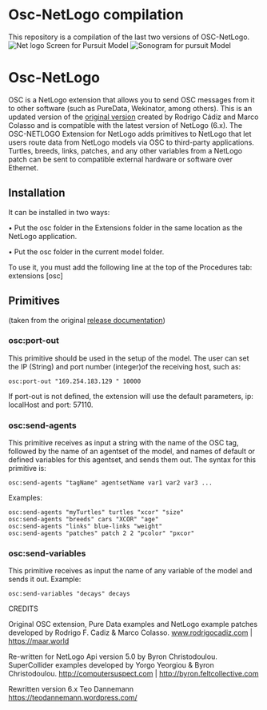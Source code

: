 # Osc-NetLogo compilation  

This repository is a compilation of the last two versions of OSC-NetLogo.
![Net logo Screen for Pursuit Model](https://user-images.githubusercontent.com/862847/217657308-2ef3e854-201e-4a1f-9873-f3a048ff59ed.png)
![Sonogram for pursuit Model](https://user-images.githubusercontent.com/862847/217657353-2f975dd1-1a6f-430a-a3c4-81e66a4b9d7a.png)

# Osc-NetLogo
OSC is a NetLogo extension that allows you to send OSC messages from it to other software (such as PureData, Wekinator, among others). This is an updated version of the [original version](https://quod.lib.umich.edu/cgi/p/pod/dod-idx/osc-netlogo-a-tool-for-exploring-the-sonification-of-complex.pdf?c=icmc;idno=bbp2372.2012.069;format=pdf) created by Rodrigo Cádiz and Marco Colasso and is compatible with the latest version of NetLogo (6.x).
The OSC-NETLOGO Extension for NetLogo adds primitives to NetLogo that let users route data from NetLogo models via OSC to third-party applications. Turtles, breeds, links, patches, and any other variables from a NetLogo patch can be sent to compatible external hardware or software over Ethernet.

## Installation 
It can be installed in two ways:

• Put the osc folder in the Extensions folder in the same location as the NetLogo application.

• Put the osc folder in the current model folder.

To use it, you must add the following line at the top of the Procedures tab: extensions [osc]

## Primitives 
(taken from the original [release documentation](https://quod.lib.umich.edu/cgi/p/pod/dod-idx/osc-netlogo-a-tool-for-exploring-the-sonification-of-complex.pdf?c=icmc;idno=bbp2372.2012.069;format=pdf))

### osc:port-out
This primitive should be used in the setup of the model. The user can set the IP (String) and port number (integer)of the receiving host, such as:
```
osc:port-out "169.254.183.129 " 10000
````

If port-out is not defined, the extension will use the default parameters, ip: localHost and port: 57110.

### osc:send-agents 
This primitive receives as input a string with the name of the OSC tag, followed by the name of an agentset of the model, and names of default or defined variables for this agentset, and sends them out. The syntax for this primitive is:
```
osc:send-agents "tagName" agentsetName var1 var2 var3 ...
```
Examples:
```
osc:send-agents "myTurtles" turtles "xcor" "size"
osc:send-agents "breeds" cars "XCOR" "age"
osc:send-agents "links" blue-links "weight"
osc:send-agents "patches" patch 2 2 "pcolor" "pxcor"
```
### osc:send-variables
This primitive receives as input the name of any variable of the model and sends it out. Example:
```
osc:send-variables "decays" decays
```

CREDITS

Original OSC extension, Pure Data examples and NetLogo example patches developed by Rodrigo F. Cadiz & Marco Colasso.
www.rodrigocadiz.com | https://maar.world

Re-written for NetLogo Api version 5.0 by Byron Christodoulou.
SuperCollider examples developed by Yorgo Yeorgiou & Byron Christodoulou.
http://computersuspect.com | http://byron.feltcollective.com


Rewritten version 6.x Teo Dannemann
https://teodannemann.wordpress.com/
